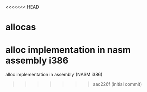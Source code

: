 <<<<<<< HEAD
# allocas
alloc implementation in nasm assembly i386
=======
alloc implementation in assembly (NASM i386)
>>>>>>> aac226f (initial commit)
